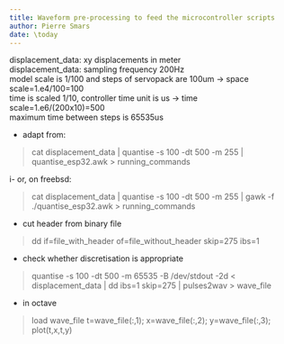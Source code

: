 ```yaml
---
title: Waveform pre-processing to feed the microcontroller scripts 
author: Pierre Smars
date: \today
---
```


displacement_data: xy displacements in meter\
displacement_data: sampling frequency 200Hz\
model scale is 1/100 and steps of servopack are 100um -> space scale=1.e4/100=100\
time is scaled 1/10, controller time unit is us -> time scale=1.e6/(200x10)=500\
maximum time between steps is 65535us

- adapt from:

> cat displacement_data | quantise -s 100 -dt 500 -m 255 | quantise_esp32.awk > running_commands

i- or, on freebsd:

> cat displacement_data | quantise -s 100 -dt 500 -m 255 | gawk -f ./quantise_esp32.awk > running_commands

- cut header from binary file

> dd if=file_with_header of=file_without_header skip=275 ibs=1

- check whether discretisation is appropriate

>	quantise -s 100 -dt 500 -m 65535 -B /dev/stdout -2d < displacement_data | dd ibs=1 skip=275 | pulses2wav > wave_file


- in octave
> load wave_file
> t=wave_file(:,1);
> x=wave_file(:,2);
> y=wave_file(:,3);
> plot(t,x,t,y)

